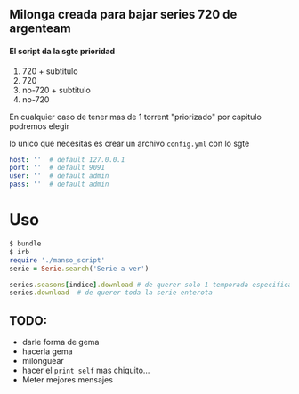 ## Milonga creada para bajar series 720 de argenteam

#### El script da la sgte prioridad
1) 720 + subtitulo
2) 720
3) no-720 + subtitulo
4) no-720

En cualquier caso de tener mas de 1 torrent "priorizado" por capitulo podremos elegir


lo unico que necesitas es crear un archivo `config.yml` con lo sgte
```yaml
host: ''  # default 127.0.0.1
port: ''  # default 9091
user: ''  # default admin
pass: ''  # default admin
```

# Uso
```ruby
$ bundle
$ irb
require './manso_script'
serie = Serie.search('Serie a ver')

series.seasons[indice].download # de querer solo 1 temporada especifica
series.download  # de querer toda la serie enterota
```

## TODO:
- darle forma de gema
- hacerla gema
- milonguear
- hacer el `print self` mas chiquito...
- Meter mejores mensajes

